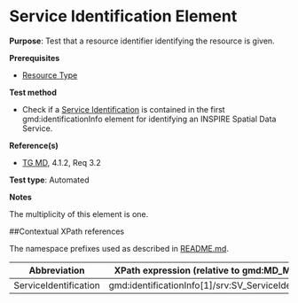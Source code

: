 # Service Identification Element

**Purpose**: Test that a resource identifier identifying the resource is given.

**Prerequisites**

* [Resource Type](./resource-type.md)

**Test method**

* Check if a [Service Identification](#serviceIdentification) is contained in the first gmd:identificationInfo element for identifying an INSPIRE Spatial Data Service.


**Reference(s)**	 
* [TG MD](./README.md#ref_TG_MD), 4.1.2, Req 3.2


**Test type**: Automated

**Notes**

The multiplicity of this element is one.

##Contextual XPath references

The namespace prefixes used as described in [README.md](./README.md#namespaces).

Abbreviation                                   |  XPath expression (relative to gmd:MD_Metadata)
-----------------------------------------------| -------------------------------------------------------------------------
<a name="serviceIdentification"></a> ServiceIdentification   | gmd:identificationInfo[1]/srv:SV_ServiceIdentification
